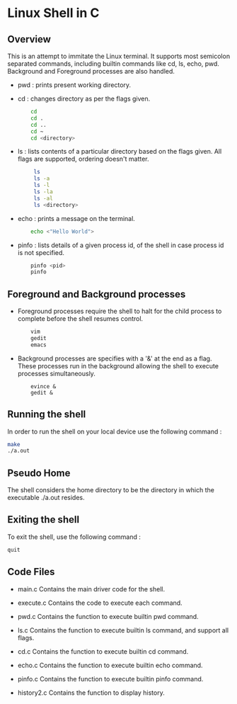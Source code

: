 # Linux Shell in C

## Overview

This is an attempt to immitate the Linux terminal. It supports most semicolon separated commands, including builtin commands like cd, ls, echo, pwd.
Background and Foreground processes are also handled.

* pwd : prints present working directory.

* cd : changes directory as per the flags given.
   ``` bash
       cd
       cd .
       cd ..
       cd ~
       cd <directory>
    ```

* ls : lists contents of a particular directory based on the flags given. All flags are supported, ordering doesn't matter.
  ```  bash
       ls
       ls -a
       ls -l
       ls -la
       ls -al
       ls <directory>
    ```

* echo : prints a message on the terminal.
    ``` bash
        echo <"Hello World">
    ```

* pinfo : lists details of a given process id, of the shell in case process id is not specified.
   ``` bash
       pinfo <pid>
       pinfo
    ```

## Foreground and Background processes

* Foreground processes require the shell to halt for the child process to complete before the shell resumes control.
   ``` bash
       vim
       gedit
       emacs
    ```

* Background processes are specifies with a '&' at the end as a flag. These processes run in the background allowing the shell to execute processes simultaneously.
   ``` emacs &
       evince &
       gedit &
    ```

## Running the shell

In order to run the shell on your local device use the following command :
``` bash
make
./a.out
```

## Pseudo Home

The shell considers the home directory to be the directory in which the executable ./a.out resides.

## Exiting the shell

To exit the shell, use the following command :
``` bash
quit
```

## Code Files

* main.c
Contains the main driver code for the shell.

* execute.c
Contains the code to execute each command.

* pwd.c
Contains the function to execute builtin pwd command.

* ls.c
Contains the function to execute builtin ls command, and support all flags.

* cd.c
Contains the function to execute builtin cd command.

* echo.c
Contains the function to execute builtin echo command.

* pinfo.c
Contains the function to execute builtin pinfo command.

* history2.c
Contains the function to display history.